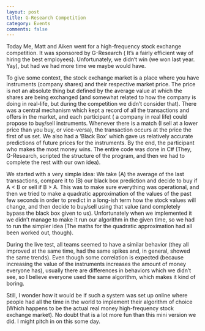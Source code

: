 ```yaml
---
layout: post
title: G-Research Competition
category: Events
comments: false
---
```


Today Me, Matt and Aiken went for a high-frequency stock exchange competition. It was sponsored by G-Research ( It’s a fairly efficient way of hiring the best employees).
Unfortunately, we didn’t win (we won last year. Yay), but had we had more time we maybe would have.

To give some context, the stock exchange market is a place where you have instruments (company shares) and their respective market price. The price is not an absolute thing but defined by the average value at which the shares are being exchanged (and somewhat related to how the company is doing in real-life, but during the competition we didn’t consider that). There was a central mechanism which kept a record of all the transactions and offers in the market, and each participant ( a company in real life) could propose to buy/sell instruments. Whenever there is a match (I sell at a lower price than you buy, or vice-versa), the transaction occurs at the price the first of us set. We also had a ‘Black Box’ which gave us relatively accurate predictions of future prices for the instruments. By the end, the participant who makes the most money wins. The entire code was done in C# (They, G-Research, scripted the structure of the program, and then we had to complete the rest with our own idea).

We started with a very simple idea: We take (A) the average of the last transactions, compare it to (B) our black box prediction and decide to buy if A \< B or sell if B \> A. This was to make sure everything was operational, and then we tried to make a quadratic approximation of the values of the past few seconds in order to predict in a long-ish term how the stock values will change, and then decide to buy/sell using that value (and completely bypass the black box given to us). Unfortunately when we implemented it we didn’t manage to make it run our algorithm in the given time, so we had to run the simpler idea (The maths for the quadratic approximation had all been worked out, though).

During the live test, all teams seemed to have a similar behavior (they all improved at the same time, had the same spikes and, in general, showed the same trends). Even though some correlation is expected (because increasing the value of the instruments increases the amount of money everyone has), usually there are differences in behaviors which we didn’t see, so I believe everyone used the same algorithm, which makes it kind of boring.

Still, I wonder how it would be if such a system was set up online where people had all the time in the world to implement their algorithm of choice (Which happens to be the actual real money high-frequency stock exchange market). No doubt that is a lot more fun than this mini version we did. I might pitch in on this some day.